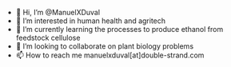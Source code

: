 - 👋 Hi, I’m @ManuelXDuval
- 👀 I’m interested in human health and agritech
- 🌱 I’m currently learning the processes to produce ethanol from feedstock cellulose
- 💞️ I’m looking to collaborate on plant biology problems
- 📫 How to reach me manuelxduval[at]double-strand.com

<!---
ManuelXDuval/ManuelXDuval is a ✨ special ✨ repository because its `README.md` (this file) appears on your GitHub profile.
You can click the Preview link to take a look at your changes.
--->
